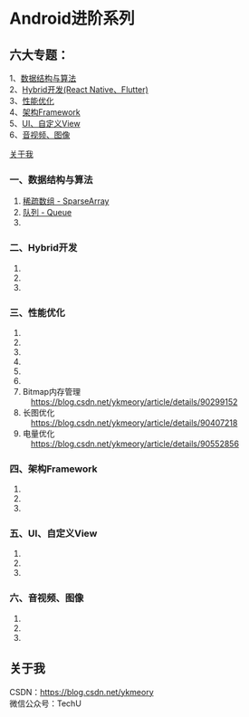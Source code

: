 # Android进阶系列

## 六大专题：</br>
1、[数据结构与算法](#一数据结构与算法)</br>
2、[Hybrid开发(React Native、Flutter)](#二Hybrid开发)</br>
3、[性能优化](#三性能优化)</br>
4、[架构Framework](#四架构Framework)</br>
5、[UI、自定义View](#ui)</br>
6、[音视频、图像](#media)</br>

[关于我](#关于我)</br>

### 一、数据结构与算法
1. [稀疏数组 - SparseArray](https://blog.csdn.net/ykmeory/article/details/111342674)
2. [队列 - Queue](https://blog.csdn.net/ykmeory/article/details/111999979)
3.

### 二、Hybrid开发
1. 
2.
3.

### 三、性能优化
1. 
2.
3.
4.
5.
6.
7. Bitmap内存管理</br>
&emsp;https://blog.csdn.net/ykmeory/article/details/90299152</br>
8. 长图优化</br>
&emsp;https://blog.csdn.net/ykmeory/article/details/90407218</br>
9. 电量优化</br>
&emsp;https://blog.csdn.net/ykmeory/article/details/90552856</br>

### 四、架构Framework
1. 
2.
3.

### 五、<span id="ui">UI、自定义View</span>
1. 
2.
3.

### 六、<span id="media">音视频、图像</span>
1. 
2.
3.

## 关于我
CSDN：https://blog.csdn.net/ykmeory</br>
微信公众号：TechU
